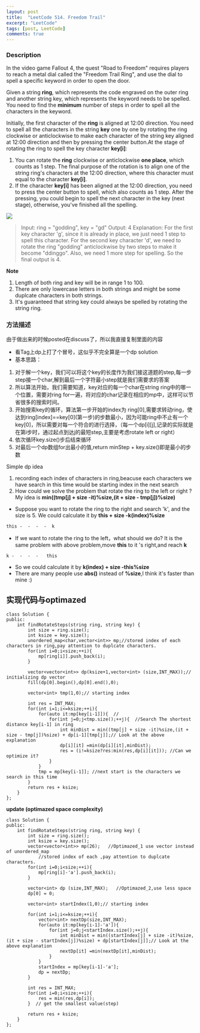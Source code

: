 ```yaml
---
layout: post
title:  "LeetCode 514. Freedom Trail"
excerpt: "LeetCode"
tags: [post, LeetCode]
comments: true
---
```




### Description

In the video game Fallout 4, the quest "Road to Freedom" requires players to reach a metal dial called the "Freedom Trail Ring", and use the dial to spell a specific keyword in order to open the door.

Given a string **ring**, which represents the code engraved on the outer ring and another string key, which represents the keyword needs to be spelled. You need to find the **minimum** number of steps in order to spell all the characters in the keyword.

Initially, the first character of the **ring** is aligned at 12:00 direction. You need to spell all the characters in the string **key** one by one by rotating the ring clockwise or anticlockwise to make each character of the string key aligned at 12:00 direction and then by pressing the center button.At the stage of rotating the ring to spell the key character **key[i]**:
1. You can rotate the **ring** clockwise or anticlockwise **one place**, which counts as 1 step. The final purpose of the rotation is to align one of the string ring's characters at the 12:00 direction, where this character must equal to the character **key[i]**.
2. If the character **key[i]** has been aligned at the 12:00 direction, you need to press the center button to spell, which also counts as 1 step. After the pressing, you could begin to spell the next character in the key (next stage), otherwise, you've finished all the spelling.

![](../image/3-12.png)
> Input: ring = "godding", key = "gd"
Output: 4
Explanation:
 For the first key character 'g', since it is already in place, we just need 1 step to spell this character. 
 For the second key character 'd', we need to rotate the ring "godding" anticlockwise by two steps to make it become "ddinggo".
 Also, we need 1 more step for spelling.
 So the final output is 4.

**Note**
1. Length of both ring and key will be in range 1 to 100.
2. There are only lowercase letters in both strings and might be some duplcate characters in both strings.
3. It's guaranteed that string key could always be spelled by rotating the string ring.


### 方法描述
由于做出来的时候posted在discuss了，所以我直接复制里面的内容 

 * 看Tag上dp上打了个冒号，这似乎不完全算是一个dp solution
 * 基本思路：
 

 1. 对于解一个key，我们可以将这个key的长度作为我们接这道题的step,每一步step接一个char,解到最后一个字符最小step就是我们需要求的答案
 2. 所以算法开始，我们需要知道，key对应的每一个char在string ring中的哪一个位置，需要对ring for一遍，将对应的char记录在相应的mp中，这样可以节省很多的搜索时间。
 3. 开始搜索key的循环，算法第一步开始的index为 ring[0],需要求转动ring，使达到ring[index]==key\[0\](第一步)的步数最小，因为可能ring中不止有一个key\[0\]，所以需要对每一个符合的进行选择，（每一个dp[i][j],记录的实际就是在第i步时，通过起点到达j的最短step,主要是考虑rotate left or  right）
 4. 依次循环key.size()步后结束循环
 5. 对最后一个dp数组for出最小的值,return minStep + key.size()即是最小的步数


Simple dp idea
1. recording each index of characters in ring,beacuse each characters we have search in this time would be starting index in the next search 
2. How could we solve the problem that rotate the ring to the left or right ?   My idea is **min((tmp[j] + size -it)%size,(it + size - tmp[j])%size)**

 * Suppose you want to rotate the ring to the right and search 'k', and the size is 5.
We could calculate it by **this + size -k(index)%size** 

```
this -  -  -  -  k
```

 * If we want to rotate the ring to the left，what should we do? It is the same problem  with above problem,move **this** to it 's right,and reach **k**
 
```
k -  -  -  -   this
```
 * So we could calculate it by **k(index) + size -this%size**
 * There are many people use **abs()** instead of **%size**,I think it's faster than mine :)





## 实现代码与optimazed

````
class Solution {
public:
    int findRotateSteps(string ring, string key) {
        int size = ring.size();
        int ksize = key.size();
        unordered_map<char,vector<int>> mp;//stored index of each characters in ring,pay attention to duplcate characters.
        for(int i=0;i<size;++i){
            mp[ring[i]].push_back(i);
        }
        
        vector<vector<int>> dp(ksize+1,vector<int> (size,INT_MAX));// initializing dp vector 
        fill(dp[0].begin(),dp[0].end(),0);
        
        vector<int> tmp(1,0);// starting index
        
        int res = INT_MAX;
        for(int i=1;i<=ksize;++i){
            for(auto it:mp[key[i-1]]){  //
                for(int j=0;j<tmp.size();++j){  //Search The shortest distance key[i-1] in ring
                    int minDist = min((tmp[j] + size -it)%size,(it + size - tmp[j])%size) + dp[i-1][tmp[j]];// Look at the above explanation
                    dp[i][it] =min(dp[i][it],minDist);
                    res = (i!=ksize?res:min(res,dp[i][it])); //Can we optimize it?
                }
            }
            tmp = mp[key[i-1]]; //next start is the characters we search in this time
        }
        return res + ksize;
    }
};
````

**update (optimazed space complexity)**

````
class Solution {
public:
    int findRotateSteps(string ring, string key) {
        int size = ring.size();
        int ksize = key.size();
        vector<vector<int>> mp(26);   //Optimazed_1 use vector instead of unordered_map
            //stored index of each ,pay attention to duplcate characters.
        for(int i=0;i<size;++i){
            mp[ring[i]-'a'].push_back(i);
        }
        
        vector<int> dp (size,INT_MAX);   //Optimazed_2,use less space 
        dp[0] = 0;
        
        vector<int> startIndex(1,0);// starting index

        for(int i=1;i<=ksize;++i){
            vector<int> nextDp(size,INT_MAX);
            for(auto it:mp[key[i-1]-'a']){
                for(int j=0;j<startIndex.size();++j){
                    int minDist = min((startIndex[j] + size -it)%size,(it + size - startIndex[j])%size) + dp[startIndex[j]];// Look at the above explanation
                    nextDp[it] =min(nextDp[it],minDist);
                }
            }
            startIndex = mp[key[i-1]-'a'];
            dp = nextDp;
        }
        
        int res = INT_MAX;
        for(int i=0;i<size;++i){
            res = min(res,dp[i]);
        }  // get the smallest value(step)
        
        return res + ksize;
    }
};

````

